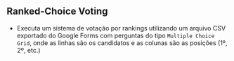 ## Ranked-Choice Voting

- Executa um sistema de votação por rankings utilizando um arquivo CSV exportado do Google Forms com perguntas do tipo `Multiple Choice Grid`, onde as linhas são os candidatos e as colunas são as posições (1º, 2º, etc.)
